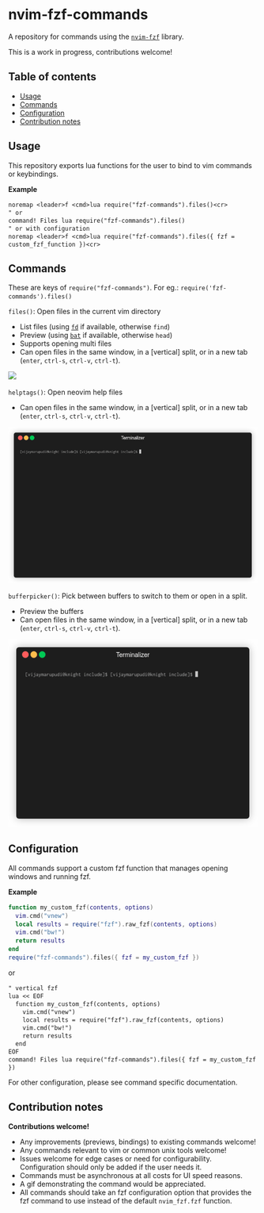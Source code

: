 # nvim-fzf-commands

A repository for commands using the
[`nvim-fzf`](https://github.com/vijaymarupudi/nvim-fzf) library.

This is a work in progress, contributions welcome!

## Table of contents

* [Usage](#usage)
* [Commands](#commands)
* [Configuration](#configuration)
* [Contribution notes](#contribution-notes)

## Usage

This repository exports lua functions for the user to bind to vim
commands or keybindings.

**Example**

```vim
noremap <leader>f <cmd>lua require("fzf-commands").files()<cr>
" or
command! Files lua require("fzf-commands").files()
" or with configuration
noremap <leader>f <cmd>lua require("fzf-commands").files({ fzf = custom_fzf_function })<cr>
```

## Commands

These are keys of `require("fzf-commands")`. For eg.:
`require('fzf-commands').files()`

`files()`: Open files in the current vim directory

* List files (using [`fd`](https://github.com/sharkdp/fd) if available,
  otherwise `find`)
* Preview (using [`bat`](https://github.com/sharkdp/bat) if available,
  otherwise `head`)
* Supports opening multi files
* Can open files in the same window, in a [vertical] split, or in a new
  tab (`enter`, `ctrl-s`, `ctrl-v`, `ctrl-t`).

![](gifs/files.gif)

`helptags()`: Open neovim help files

* Can open files in the same window, in a [vertical] split, or in a new
  tab (`enter`, `ctrl-s`, `ctrl-v`, `ctrl-t`).

![](gifs/helptags.gif)

`bufferpicker()`: Pick between buffers to switch to them or open in a
  split.

* Preview the buffers
* Can open files in the same window, in a [vertical] split, or in a new
  tab (`enter`, `ctrl-s`, `ctrl-v`, `ctrl-t`).

![](gifs/bufferpicker.gif)

## Configuration

All commands support a custom fzf function that manages opening windows
and running fzf.

**Example**

```lua
function my_custom_fzf(contents, options)
  vim.cmd("vnew")
  local results = require("fzf").raw_fzf(contents, options)
  vim.cmd("bw!")
  return results
end
require("fzf-commands").files({ fzf = my_custom_fzf })
```

or


```vim
" vertical fzf
lua << EOF
  function my_custom_fzf(contents, options)
    vim.cmd("vnew")
    local results = require("fzf").raw_fzf(contents, options)
    vim.cmd("bw!")
    return results
  end
EOF
command! Files lua require("fzf-commands").files({ fzf = my_custom_fzf })
```

For other configuration, please see command specific documentation.

## Contribution notes

**Contributions welcome!**

* Any improvements (previews, bindings) to existing commands welcome!
* Any commands relevant to vim or common unix tools welcome!
* Issues welcome for edge cases or need for configurability.
  Configuration should only be added if the user needs it.
* Commands must be asynchronous at all costs for UI speed reasons.
* A gif demonstrating the command would be appreciated.
* All commands should take an fzf configuration option that provides the
  fzf command to use instead of the default `nvim_fzf.fzf` function.
